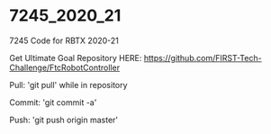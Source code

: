 # 7245_2020_21
7245 Code for RBTX 2020-21 

Get Ultimate Goal Repository HERE: https://github.com/FIRST-Tech-Challenge/FtcRobotController


Pull: 'git pull' while in repository 

Commit: 'git commit -a' 

Push: 'git push origin master' 
